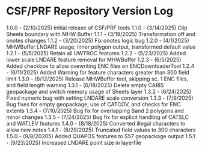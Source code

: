 # CSF/PRF Repository Version Log  

1.0.0 - (2/10/2025) Initial release of CSF/PRF tools
1.1.0 - (3/14/2025) Clip Sheets boundary with MHW Buffer
1.1.1 - (3/19/2025) Transformation off and onotes changes
1.1.2 - (3/20/2025) Fix onotes logic bug
1.2.0 - (4/1/2025) MHWBuffer LNDARE usage, inner polygon output, transformed default value
1.2.1 - (5/5/2025) Retain all UWTROC features
1.2.2 - (5/23/2025) Added lower scale LNDARE feature removal for MHWBuffer
1.2.3 - (6/5/2025) Added checkbox to allow ovewriting ENC files on ENCDownloaderTool
1.2.4 - (6/11/2025) Added Warning for feature characters greater than 300 field limit
1.3.0 - (6/12/2025) Release MHWBuffer tool, skipping sc. 1 ENC files, and field length warning
1.3.1 - (6/18/2025) Delete empty CARIS geopackage and switch memory usage of Sheets layer
1.3.2 - (6/24/2025) Fixed numeric bug with setting LNDARE scale conversion
1.3.3 - (7/9/2025) Bug fixes for empty geopackage, use of CATCOV, and checks for ENC extents
1.3.4 - (7/10/2025) Bug fix for overlapping Band 2 polygons and minor changes
1.3.5 - (7/24/2025) Bug fix for explicit handling of CATSLC and WATLEV features
1.4.0 - (8/18/2025) Converted illegal characters to allow new notes
1.4.1 - (8/29/2025) Truncated field values to 300 characters
1.5.0 - (9/8/20205) Added QUAPOS features to S57 geopackage output
1.5.1 - (9/23/2025) Increased LNDARE point size in layerfile